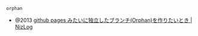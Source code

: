 `orphan`
- @2013 [github pages みたいに独立したブランチ(Orphan)を作りたいとき | NizLog](https://blog.44uk.net/2013/06/01/git-create-an-orphan-branch/)
